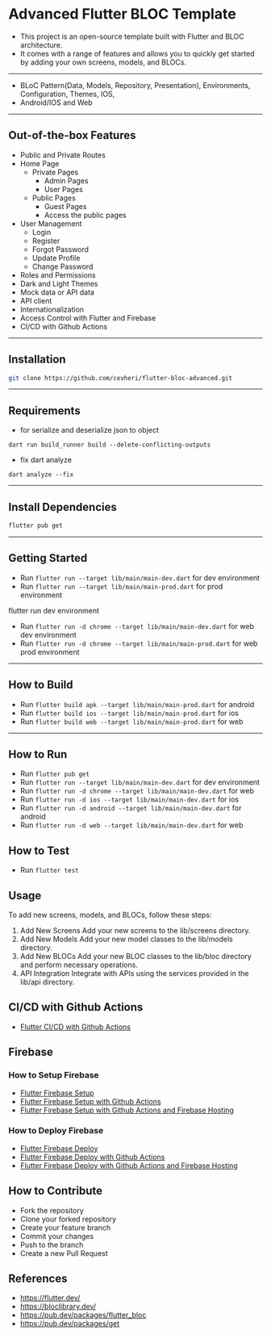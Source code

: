 # Advanced Flutter BLOC Template

* This project is an open-source template built with Flutter and BLOC architecture. 
* It comes with a range of features and allows you to quickly get started by adding your own screens, models, and BLOCs.

---

* BLoC Pattern(Data, Models, Repository, Presentation), Environments, Configuration, Themes, IOS,
* Android/IOS and Web 

---

## Out-of-the-box Features

- Public and Private Routes
- Home Page
    - Private Pages
        - Admin Pages
        - User Pages
    - Public Pages
        - Guest Pages
        - Access the public pages
- User Management
    - Login
    - Register
    - Forgot Password
    - Update Profile
    - Change Password
- Roles and Permissions
- Dark and Light Themes
- Mock data or API data
- API client
- Internationalization
- Access Control with Flutter and Firebase
- CI/CD with Github Actions

---

## Installation
```bash
git clone https://github.com/cevheri/flutter-bloc-advanced.git
```

---

## Requirements

* for serialize and deserialize json to object
```
dart run build_runner build --delete-conflicting-outputs
```

* fix dart analyze
```
dart analyze --fix
```

---

## Install Dependencies

```bash
flutter pub get
```

---

## Getting Started

- Run `flutter run --target lib/main/main-dev.dart` for dev environment
- Run `flutter run --target lib/main/main-prod.dart` for prod environment

flutter run dev environment

- Run `flutter run -d chrome --target lib/main/main-dev.dart` for web dev environment
- Run `flutter run -d chrome --target lib/main/main-prod.dart` for web prod environment

---

## How to Build

- Run `flutter build apk --target lib/main/main-prod.dart` for android
- Run `flutter build ios --target lib/main/main-prod.dart` for ios
- Run `flutter build web --target lib/main/main-prod.dart` for web

---

## How to Run

- Run `flutter pub get`
- Run `flutter run --target lib/main/main-dev.dart` for dev environment
- Run `flutter run -d chrome --target lib/main/main-dev.dart` for web
- Run `flutter run -d ios --target lib/main/main-dev.dart` for ios
- Run `flutter run -d android --target lib/main/main-dev.dart` for android
- Run `flutter run -d web --target lib/main/main-dev.dart` for web

## How to Test

- Run `flutter test`

## Usage

To add new screens, models, and BLOCs, follow these steps:

1. Add New Screens
   Add your new screens to the lib/screens directory.
2. Add New Models
   Add your new model classes to the lib/models directory.
3. Add New BLOCs
   Add your new BLOC classes to the lib/bloc directory and perform necessary operations.
4. API Integration 
   Integrate with APIs using the services provided in the lib/api directory.


## CI/CD with Github Actions

- [Flutter CI/CD with Github Actions]()

## Firebase

### How to Setup Firebase

- [Flutter Firebase Setup]()
- [Flutter Firebase Setup with Github Actions]()
- [Flutter Firebase Setup with Github Actions and Firebase Hosting]()

### How to Deploy Firebase

- [Flutter Firebase Deploy]()
- [Flutter Firebase Deploy with Github Actions]()
- [Flutter Firebase Deploy with Github Actions and Firebase Hosting]()


## How to Contribute

- Fork the repository
- Clone your forked repository
- Create your feature branch
- Commit your changes
- Push to the branch
- Create a new Pull Request

## References
- https://flutter.dev/
- https://bloclibrary.dev/
- https://pub.dev/packages/flutter_bloc
- https://pub.dev/packages/get
